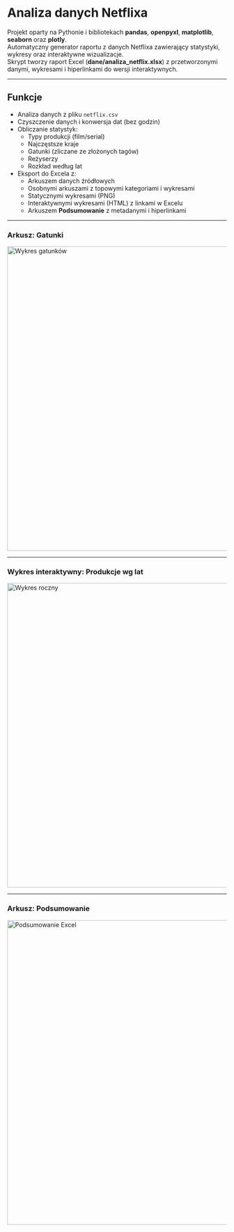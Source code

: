 <h1>Analiza danych Netflixa</h1>

Projekt oparty na Pythonie i bibliotekach <b>pandas</b>, <b>openpyxl</b>, <b>matplotlib</b>, <b>seaborn</b> oraz <b>plotly</b>.<br>
Automatyczny generator raportu z danych Netflixa zawierający statystyki, wykresy oraz interaktywne wizualizacje.<br>
Skrypt tworzy raport Excel (<b>dane/analiza_netflix.xlsx</b>) z przetworzonymi danymi, wykresami i hiperlinkami do wersji interaktywnych.<br>

<hr>

<h2>Funkcje</h2>

- Analiza danych z pliku <code>netflix.csv</code>
- Czyszczenie danych i konwersja dat (bez godzin)
- Obliczanie statystyk:
  - Typy produkcji (film/serial)
  - Najczęstsze kraje
  - Gatunki (zliczane ze złożonych tagów)
  - Reżyserzy
  - Rozkład według lat
- Eksport do Excela z:
  - Arkuszem danych źródłowych
  - Osobnymi arkuszami z topowymi kategoriami i wykresami
  - Statycznymi wykresami (PNG)
  - Interaktywnymi wykresami (HTML) z linkami w Excelu
  - Arkuszem <b>Podsumowanie</b> z metadanymi i hiperlinkami

<hr>

<h3>Arkusz: Gatunki</h3>
<img src="images/netflix_gatunki.png" alt="Wykres gatunków" width="700"/>

<hr>

<h3>Wykres interaktywny: Produkcje wg lat</h3>
<img src="images/netflix_lata_interaktywny.png" alt="Wykres roczny" width="700"/>

<hr>

<h3>Arkusz: Podsumowanie</h3>
<img src="images/netflix_podsumowanie.png" alt="Podsumowanie Excel" width="700"/>
